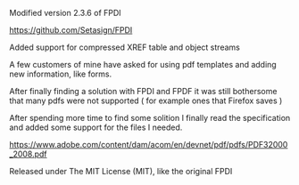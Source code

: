 Modified version 2.3.6 of FPDI

https://github.com/Setasign/FPDI

Added support for compressed XREF table and object streams

A few customers of mine have asked for using pdf templates and adding new information,  like forms.

After finally finding a solution with FPDI and FPDF it was still bothersome that many pdfs were not supported ( for example ones that Firefox saves )

After spending more time to find some solition I finally read the specification and added some support for the files I needed.

https://www.adobe.com/content/dam/acom/en/devnet/pdf/pdfs/PDF32000_2008.pdf

Released under The MIT License (MIT), like the original FPDI

